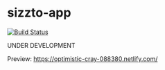 # sizzto-app
[![Build Status](https://travis-ci.org/sizzlorox/sizzto-app.svg?branch=master)](https://travis-ci.org/sizzlorox/sizzto-app)

UNDER DEVELOPMENT

Preview: https://optimistic-cray-088380.netlify.com/

